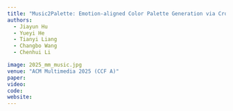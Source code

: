 ```yaml
---
title: "Music2Palette: Emotion-aligned Color Palette Generation via Cross-Modal Representation Learning"
authors:
  - Jiayun Hu
  - Yueyi He
  - Tianyi Liang
  - Changbo Wang
  - Chenhui Li

image: 2025_mm_music.jpg
venue: "ACM Multimedia 2025 (CCF A)"
paper:
video:
code:
website:
---
```

